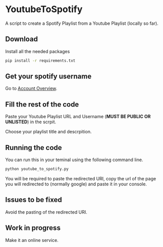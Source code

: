 # YoutubeToSpotify
A script to create a Spotify Playlist from a Youtube Playlist (locally so far).

## Download
Install all the needed packages

```bash
pip install -r requirements.txt
```

## Get your spotify username
Go to [Account Overview](https://www.spotify.com/us/account/overview/). 

## Fill the rest of the code 
Paste your Youtube Playlist URL and Username (**MUST BE PUBLIC OR UNLISTED**) in the scrpit. 

Choose your playlist title and descrpition. 

## Running the code
You can run this in your teminal using the following command line. 
```bash
python youtube_to_spotify.py 
```
You will be required to paste the redirected URI, copy the url of the page you will redirected to (normally google) and paste it in your console. 


## Issues to be fixed

Avoid the pasting of the redirected URI. 


## Work in progress 
Make it an online service.
